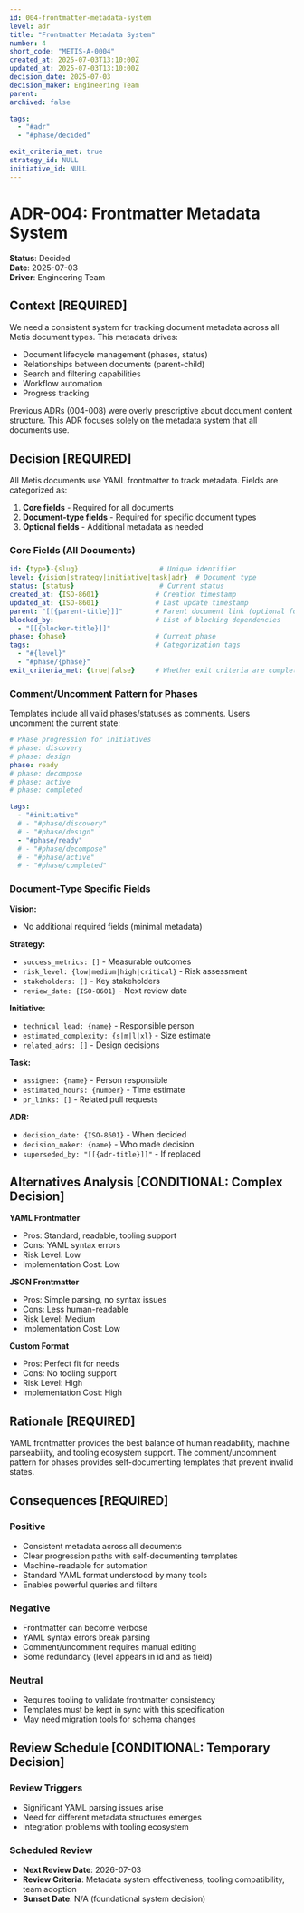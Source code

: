 ```yaml
---
id: 004-frontmatter-metadata-system
level: adr
title: "Frontmatter Metadata System"
number: 4
short_code: "METIS-A-0004"
created_at: 2025-07-03T13:10:00Z
updated_at: 2025-07-03T13:10:00Z
decision_date: 2025-07-03
decision_maker: Engineering Team
parent: 
archived: false

tags:
  - "#adr"
  - "#phase/decided"

exit_criteria_met: true
strategy_id: NULL
initiative_id: NULL
---
```


# ADR-004: Frontmatter Metadata System

**Status**: Decided  
**Date**: 2025-07-03  
**Driver**: Engineering Team

## Context **[REQUIRED]**

We need a consistent system for tracking document metadata across all Metis document types. This metadata drives:
- Document lifecycle management (phases, status)
- Relationships between documents (parent-child)
- Search and filtering capabilities
- Workflow automation
- Progress tracking

Previous ADRs (004-008) were overly prescriptive about document content structure. This ADR focuses solely on the metadata system that all documents use.

## Decision **[REQUIRED]**

All Metis documents use YAML frontmatter to track metadata. Fields are categorized as:
1. **Core fields** - Required for all documents
2. **Document-type fields** - Required for specific document types
3. **Optional fields** - Additional metadata as needed

### Core Fields (All Documents)

```yaml
id: {type}-{slug}                    # Unique identifier
level: {vision|strategy|initiative|task|adr}  # Document type
status: {status}                     # Current status
created_at: {ISO-8601}              # Creation timestamp
updated_at: {ISO-8601}              # Last update timestamp
parent: "[[{parent-title}]]"        # Parent document link (optional for vision)
blocked_by:                         # List of blocking dependencies
  - "[[{blocker-title}]]"
phase: {phase}                      # Current phase
tags:                               # Categorization tags
  - "#{level}"
  - "#phase/{phase}"
exit_criteria_met: {true|false}     # Whether exit criteria are complete
```

### Comment/Uncomment Pattern for Phases

Templates include all valid phases/statuses as comments. Users uncomment the current state:

```yaml
# Phase progression for initiatives
# phase: discovery
# phase: design
phase: ready
# phase: decompose
# phase: active
# phase: completed

tags:
  - "#initiative"
  # - "#phase/discovery"
  # - "#phase/design"
  - "#phase/ready"
  # - "#phase/decompose"
  # - "#phase/active"
  # - "#phase/completed"
```

### Document-Type Specific Fields

**Vision:**
- No additional required fields (minimal metadata)

**Strategy:**
- `success_metrics: []` - Measurable outcomes
- `risk_level: {low|medium|high|critical}` - Risk assessment
- `stakeholders: []` - Key stakeholders
- `review_date: {ISO-8601}` - Next review date

**Initiative:**
- `technical_lead: {name}` - Responsible person
- `estimated_complexity: {s|m|l|xl}` - Size estimate
- `related_adrs: []` - Design decisions

**Task:**
- `assignee: {name}` - Person responsible
- `estimated_hours: {number}` - Time estimate
- `pr_links: []` - Related pull requests

**ADR:**
- `decision_date: {ISO-8601}` - When decided
- `decision_maker: {name}` - Who made decision
- `superseded_by: "[[{adr-title}]]"` - If replaced

## Alternatives Analysis **[CONDITIONAL: Complex Decision]**

**YAML Frontmatter**
- Pros: Standard, readable, tooling support
- Cons: YAML syntax errors
- Risk Level: Low
- Implementation Cost: Low

**JSON Frontmatter**
- Pros: Simple parsing, no syntax issues
- Cons: Less human-readable
- Risk Level: Medium
- Implementation Cost: Low

**Custom Format**
- Pros: Perfect fit for needs
- Cons: No tooling support
- Risk Level: High
- Implementation Cost: High

## Rationale **[REQUIRED]**

YAML frontmatter provides the best balance of human readability, machine parseability, and tooling ecosystem support. The comment/uncomment pattern for phases provides self-documenting templates that prevent invalid states.

## Consequences **[REQUIRED]**

### Positive
- Consistent metadata across all documents
- Clear progression paths with self-documenting templates
- Machine-readable for automation
- Standard YAML format understood by many tools
- Enables powerful queries and filters

### Negative
- Frontmatter can become verbose
- YAML syntax errors break parsing
- Comment/uncomment requires manual editing
- Some redundancy (level appears in id and as field)

### Neutral
- Requires tooling to validate frontmatter consistency
- Templates must be kept in sync with this specification
- May need migration tools for schema changes

## Review Schedule **[CONDITIONAL: Temporary Decision]**

### Review Triggers
- Significant YAML parsing issues arise
- Need for different metadata structures emerges
- Integration problems with tooling ecosystem

### Scheduled Review
- **Next Review Date**: 2026-07-03
- **Review Criteria**: Metadata system effectiveness, tooling compatibility, team adoption
- **Sunset Date**: N/A (foundational system decision)